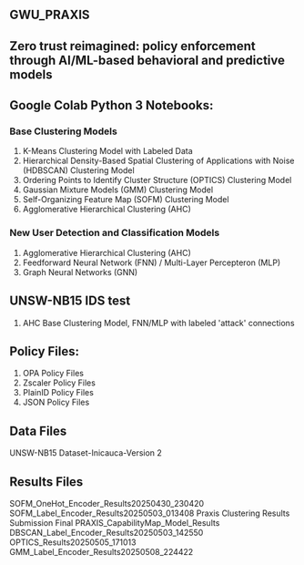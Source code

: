 ## GWU_PRAXIS 
## Zero trust reimagined: policy enforcement through AI/ML-based behavioral and predictive models

## Google Colab Python 3 Notebooks:

### Base Clustering Models
1. K-Means Clustering Model with Labeled Data
2. Hierarchical Density-Based Spatial Clustering of Applications with Noise (HDBSCAN) Clustering Model
3. Ordering Points to  Identify Cluster Structure (OPTICS) Clustering Model
4. Gaussian Mixture Models (GMM) Clustering Model
5. Self-Organizing Feature Map (SOFM) Clustering Model
6. Agglomerative Hierarchical Clustering (AHC)
   
### New User Detection and Classification Models
1. Agglomerative Hierarchical Clustering (AHC)
2. Feedforward Neural Network (FNN) / Multi-Layer Percepteron (MLP)
4. Graph Neural Networks (GNN)

## UNSW-NB15 IDS test
1. AHC Base Clustering Model, FNN/MLP with labeled 'attack' connections

## Policy Files:
1. OPA Policy Files
2. Zscaler Policy Files
3. PlainID Policy Files
4. JSON Policy Files

## Data Files
UNSW-NB15
Dataset-Inicauca-Version 2


## Results Files
SOFM_OneHot_Encoder_Results20250430_230420
SOFM_Label_Encoder_Results20250503_013408
Praxis Clustering Results Submission Final
PRAXIS_CapabilityMap_Model_Results
DBSCAN_Label_Encoder_Results20250503_142550
OPTICS_Results20250505_171013
GMM_Label_Encoder_Results20250508_224422


